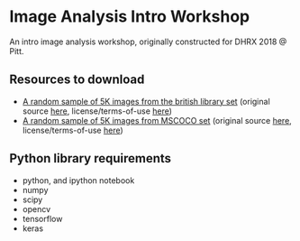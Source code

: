 # Image Analysis Intro Workshop

An intro image analysis workshop, originally constructed for DHRX 2018 @ Pitt.

## Resources to download

- [A random sample of 5K images from the british library set](https://drive.google.com/file/d/1bJ-l9HchOzLXIhCGecz0sS3arPhZoA1H/view?usp=sharing) (original source [here](https://data.bl.uk/digbks/), license/terms-of-use [here](https://creativecommons.org/publicdomain/mark/1.0/))
- [A random sample of 5K images from MSCOCO set](https://drive.google.com/file/d/1hJrp-vn44zKPNknmMkvlPvRf2qrErzmB/view?usp=sharing) (original source [here](http://cocodataset.org/), license/terms-of-use [here](http://cocodataset.org/#termsofuse))

## Python library requirements

- python, and ipython notebook
- numpy
- scipy
- opencv
- tensorflow
- keras